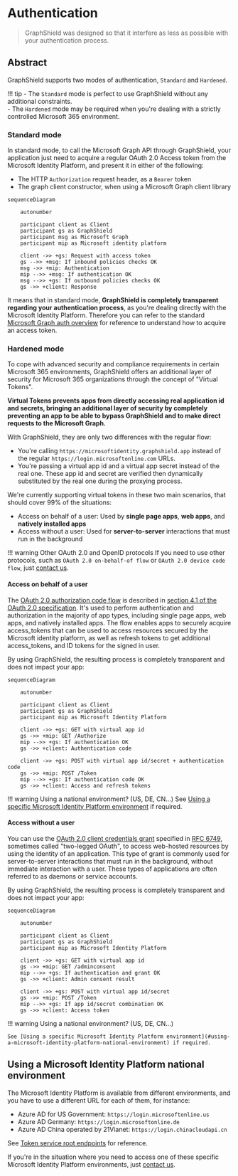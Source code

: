 # Authentication
> GraphShield was designed so that it interfere as less as possible with your authentication process.

## Abstract
GraphShield supports two modes of authentication, `Standard` and `Hardened`.

!!! tip
    - The `Standard` mode is perfect to use GraphShield without any additional constraints.  
    - The `Hardened` mode may be required when you're dealing with a strictly controlled Microsoft 365 environment.

### Standard mode
In standard mode, to call the Microsoft Graph API through GraphShield, your application just need to acquire a regular OAuth 2.0 Access token from the Microsoft Identity Platform, and present it in either of the following:
- The HTTP `Authorization` request header, as a `Bearer` token
- The graph client constructor, when using a Microsoft Graph client library

```mermaid
sequenceDiagram

    autonumber

    participant client as Client
    participant gs as GraphShield
    participant msg as Microsoft Graph
    participant mip as Microsoft identity platform
    
    client ->> +gs: Request with access token
    gs -->> +msg: If inbound policies checks OK
    msg ->> +mip: Authentication
    mip -->> +msg: If authentication OK
    msg -->> +gs: If outbound policies checks OK
    gs ->> +client: Response
```

It means that in standard mode, **GraphShield is completely transparent regarding your authentication process**, as you're dealing directly with the Microsoft Identity Platform. Therefore you can refer to the standard [Microsoft Graph auth overview](https://docs.microsoft.com/en-us/graph/auth/) for reference to understand how to acquire an access token.

### Hardened mode
To cope with advanced security and compliance requirements in certain Microsoft 365 environments, GraphShield offers an additional layer of security for Microsoft 365 organizations through the concept of "Virtual Tokens".

**Virtual Tokens prevents apps from directly accessing real application id and secrets, bringing an additional layer of security by completely preventing an app to be able to bypass GraphShield and to make direct requests to the Microsoft Graph.**

With GraphShield, they are only two differences with the regular flow:
- You're calling `https://microsoftidentity.graphshield.app` instead of the regular `https://login.microsoftonline.com` URLs.
- You're passing a virtual app id and a virtual app secret instead of the real one. These app id and secret are verified then dynamically substituted by the real one during the proxying process.

We're currently supporting virtual tokens in these two main scenarios, that should cover 99% of the situations:
- Access on behalf of a user: Used by **single page apps**, **web apps**, and **natively installed apps**
- Access without a user: Used for **server-to-server** interactions that must run in the background

!!! warning Other OAuth 2.0 and OpenID protocols
    If you need to use other protocols, such as `OAuth 2.0 on-behalf-of flow` or `OAuth 2.0 device code flow`, just [contact us](https://www.graphshield.io/#contact).

#### Access on behalf of a user
The [OAuth 2.0 authorization code flow](https://docs.microsoft.com/en-us/azure/active-directory/develop/v2-oauth2-auth-code-flow) is described in [section 4.1 of the OAuth 2.0 specification](https://tools.ietf.org/html/rfc6749). It's used to perform authentication and authorization in the majority of app types, including single page apps, web apps, and natively installed apps. The flow enables apps to securely acquire access_tokens that can be used to access resources secured by the Microsoft identity platform, as well as refresh tokens to get additional access_tokens, and ID tokens for the signed in user.

By using GraphShield, the resulting process is completely transparent and does not impact your app:

```mermaid
sequenceDiagram

    autonumber

    participant client as Client
    participant gs as GraphShield
    participant mip as Microsoft Identity Platform
    
    client ->> +gs: GET with virtual app id
    gs ->> +mip: GET /Authorize
    mip -->> +gs: If authentication OK
    gs ->> +client: Authentication code

    client ->> +gs: POST with virtual app id/secret + authentication code
    gs ->> +mip: POST /Token
    mip -->> +gs: If authentication code OK
    gs ->> +client: Access and refresh tokens
```

!!! warning Using a national environment? (US, DE, CN...)
    See [Using a specific Microsoft Identity Platform environment](#using-a-microsoft-identity-platform-national-environment) if required.


#### Access without a user
You can use the [OAuth 2.0 client credentials grant](https://docs.microsoft.com/en-us/azure/active-directory/develop/v2-oauth2-client-creds-grant-flow) specified in [RFC 6749](https://tools.ietf.org/html/rfc6749#section-4.4), sometimes called "two-legged OAuth", to access web-hosted resources by using the identity of an application. This type of grant is commonly used for server-to-server interactions that must run in the background, without immediate interaction with a user. These types of applications are often referred to as daemons or service accounts.

By using GraphShield, the resulting process is completely transparent and does not impact your app:

```mermaid
sequenceDiagram

    autonumber

    participant client as Client
    participant gs as GraphShield
    participant mip as Microsoft Identity Platform
    
    client ->> +gs: GET with virtual app id
    gs ->> +mip: GET /adminconsent
    mip -->> +gs: If authentication and grant OK
    gs ->> +client: Admin consent result

    client ->> +gs: POST with virtual app id/secret
    gs ->> +mip: POST /Token
    mip -->> +gs: If app id/secret combination OK
    gs ->> +client: Access token
```

!!! warning
    Using a national environment? (US, DE, CN...)

    See [Using a specific Microsoft Identity Platform environment](#using-a-microsoft-identity-platform-national-environment) if required.

## Using a Microsoft Identity Platform national environment
The Microsoft Identity Platform is available from different environments, and you have to use a different URL for each of them, for instance:
- Azure AD for US Government: `https://login.microsoftonline.us`
- Azure AD Germany: `https://login.microsoftonline.de`
- Azure AD China operated by 21Vianet: `https://login.chinacloudapi.cn`

See [Token service root endpoints](https://docs.microsoft.com/en-us/graph/deployments#app-registration-and-token-service-root-endpoints) for reference.

If you're in the situation where you need to access one of these specific Microsoft Identity Platform environments, just [contact us](https://www.graphshield.io/#contact).
